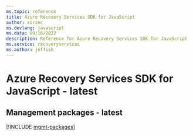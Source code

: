 ```yaml
---
ms.topic: reference
title: Azure Recovery Services SDK for JavaScript
author: xirzec
ms.devlang: javascript
ms.data: 09/16/2022
description: Reference for Azure Recovery Services SDK for JavaScript
ms.service: recoveryservices
ms.author: jeffish
---
```

# Azure Recovery Services SDK for JavaScript - latest

## Management packages - latest
[!INCLUDE [mgmt-packages](recovery-services-mgmt-index.md)]